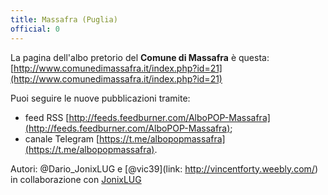 ```yaml
---
title: Massafra (Puglia)
official: 0
---
```


La pagina dell'albo pretorio del **Comune di Massafra** è questa: [http://www.comunedimassafra.it/index.php?id=21](http://www.comunedimassafra.it/index.php?id=21)

Puoi seguire le nuove pubblicazioni tramite:

* feed RSS [http://feeds.feedburner.com/AlboPOP-Massafra](http://feeds.feedburner.com/AlboPOP-Massafra);
* canale Telegram [https://t.me/albopopmassafra](https://t.me/albopopmassafra).

Autori: @Dario_JonixLUG e [@vic39](link: http://vincentforty.weebly.com/) in collaborazione con [JonixLUG](https://www.jonixlug.altervista.org/)
